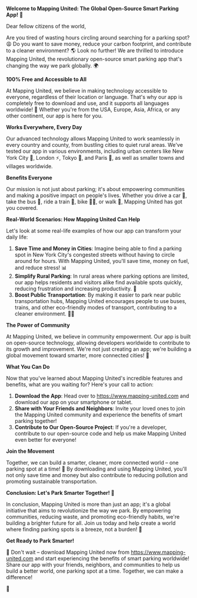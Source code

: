 **Welcome to Mapping United: The Global Open-Source Smart Parking App! 🚀**

Dear fellow citizens of the world,

Are you tired of wasting hours circling around searching for a parking spot? 😩 Do you want to save money, reduce your carbon footprint, and contribute to a cleaner environment? 🌎 Look no further! We are thrilled to introduce Mapping United, the revolutionary open-source smart parking app that's changing the way we park globally. 🌍

**100% Free and Accessible to All**

At Mapping United, we believe in making technology accessible to everyone, regardless of their location or language. That's why our app is completely free to download and use, and it supports all languages worldwide! 🌟 Whether you're from the USA, Europe, Asia, Africa, or any other continent, our app is here for you.

**Works Everywhere, Every Day**

Our advanced technology allows Mapping United to work seamlessly in every country and county, from bustling cities to quiet rural areas. We've tested our app in various environments, including urban centers like New York City 🗽️, London ⚡️, Tokyo 📢, and Paris 🕺, as well as smaller towns and villages worldwide.

**Benefits Everyone**

Our mission is not just about parking; it's about empowering communities and making a positive impact on people's lives. Whether you drive a car 🚗, take the bus 🚌, ride a train 🚂, bike 🚴‍♀️, or walk 👣, Mapping United has got you covered.

**Real-World Scenarios: How Mapping United Can Help**

Let's look at some real-life examples of how our app can transform your daily life:

1. **Save Time and Money in Cities**: Imagine being able to find a parking spot in New York City's congested streets without having to circle around for hours. With Mapping United, you'll save time, money on fuel, and reduce stress! 📊
2. **Simplify Rural Parking**: In rural areas where parking options are limited, our app helps residents and visitors alike find available spots quickly, reducing frustration and increasing productivity. 🌾
3. **Boost Public Transportation**: By making it easier to park near public transportation hubs, Mapping United encourages people to use buses, trains, and other eco-friendly modes of transport, contributing to a cleaner environment. 🚴‍♀️

**The Power of Community**

At Mapping United, we believe in community empowerment. Our app is built on open-source technology, allowing developers worldwide to contribute to its growth and improvement. We're not just creating an app; we're building a global movement toward smarter, more connected cities! 🌟

**What You Can Do**

Now that you've learned about Mapping United's incredible features and benefits, what are you waiting for? Here's your call to action:

1. **Download the App**: Head over to https://www.mapping-united.com and download our app on your smartphone or tablet.
2. **Share with Your Friends and Neighbors**: Invite your loved ones to join the Mapping United community and experience the benefits of smart parking together!
3. **Contribute to Our Open-Source Project**: If you're a developer, contribute to our open-source code and help us make Mapping United even better for everyone!

**Join the Movement**

Together, we can build a smarter, cleaner, more connected world – one parking spot at a time! 🚀 By downloading and using Mapping United, you'll not only save time and money but also contribute to reducing pollution and promoting sustainable transportation.

**Conclusion: Let's Park Smarter Together! 🌟**

In conclusion, Mapping United is more than just an app; it's a global initiative that aims to revolutionize the way we park. By empowering communities, reducing waste, and promoting eco-friendly habits, we're building a brighter future for all. Join us today and help create a world where finding parking spots is a breeze, not a burden! 🌈

**Get Ready to Park Smarter!**

🚀 Don't wait – download Mapping United now from https://www.mapping-united.com and start experiencing the benefits of smart parking worldwide! Share our app with your friends, neighbors, and communities to help us build a better world, one parking spot at a time. Together, we can make a difference!

💪